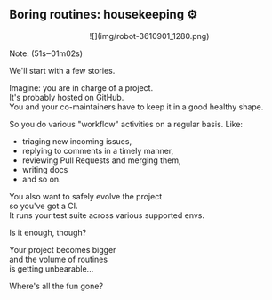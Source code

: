 ## Boring routines: housekeeping ⚙

<center>
![](img/robot-3610901_1280.png)
<!-- .element: style="border: none;" -->
<!-- https://pixabay.com/illustrations/robot-automation-ai-robotics-3610901/ -->
<!-- ![](https://images.pexels.com/photos/9281/blue-industry-business-moving.jpg?cs=srgb&dl=automation-cog-cogwheel-9281.jpg&fm=jpg) -->
<!-- .element: style="border: none;" -->
</center>

Note: (51s‒01m02s)

We'll start with a few stories.

Imagine: you are in charge of a project.<br>
It's probably hosted on GitHub.<br>
You and your co-maintainers
have to keep it in a good healthy shape.

So you do various "workflow" activities
on a regular basis. Like:
- triaging new incoming issues,
- replying to comments in a timely manner,
- reviewing Pull Requests and merging them,
- writing docs
- and so on.

You also want to safely evolve the project<br>
so you've got a CI.<br>
It runs your test suite across various supported envs.

Is it enough, though?

Your project becomes bigger<br>
and the volume of routines<br>
is getting unbearable...

Where's all the fun gone?

